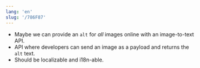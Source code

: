```yaml
---
lang: 'en'
slug: '/786F87'
---
```


- Maybe we can provide an `alt` for _all_ images online with an image-to-text API.
- API where developers can send an image as a payload and returns the `alt` text.
- Should be localizable and i18n-able.
